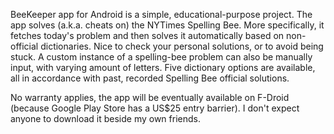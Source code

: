 BeeKeeper app for Android is a simple, educational-purpose project. The app solves (a.k.a. cheats on) the NYTimes Spelling Bee. More specifically, it fetches today's problem and then solves it automatically based on non-official dictionaries. Nice to check your personal solutions, or to avoid being stuck. A custom instance of a spelling-bee problem can also be manually input, with varying amount of letters. Five dictionary options are available, all in accordance with past, recorded Spelling Bee official solutions.

No warranty applies, the app will be eventually available on F-Droid (because Google Play Store has a US$25 entry barrier). I don't expect anyone to download it beside my own friends. 